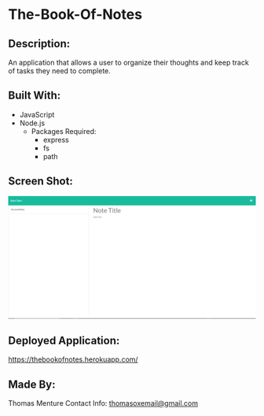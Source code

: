 # The-Book-Of-Notes

## Description:
An application that allows a user to organize their thoughts and keep track of tasks they need to complete.

## Built With:

* JavaScript
* Node.js
    * Packages Required:
        - express
        - fs
        - path

## Screen Shot:

![Snapshot](/gitPic/assets/the-book-of-notes-pic.png)

## Deployed Application:

https://thebookofnotes.herokuapp.com/

## Made By:
Thomas Menture
Contact Info: thomasoxemail@gmail.com